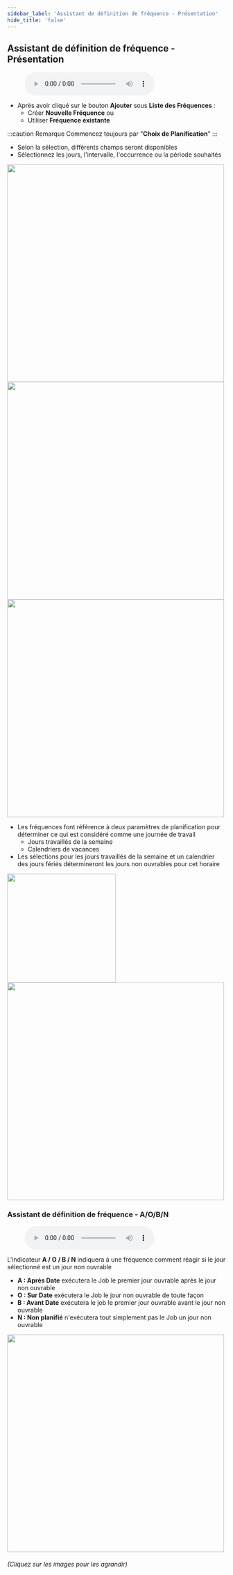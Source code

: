 ```yaml
---
sidebar_label: 'Assistant de définition de fréquence - Présentation'
hide_title: 'false'
---
```


## Assistant de définition de fréquence - Présentation

<figure>
    <audio
        controls
        src="audiobasic/FrequencyDefinitionWizardOverview.mp3">
            Your browser does not support the
            <code>audio</code> element.
    </audio>
</figure>

* Après avoir cliqué sur le bouton **Ajouter** sous **Liste des Fréquences** :
    * Créer **Nouvelle Fréquence**
    ou
    * Utiliser **Fréquence existante**

:::caution Remarque
Commencez toujours par "**Choix de Planification**"
:::

* Selon la sélection, différents champs seront disponibles
* Sélectionnez les jours, l'intervalle, l'occurrence ou la période souhaités

<a href="imgbasic/231.png" target="_blank"><img src="imgbasic/231.png" width="500"></img></a>  
<a href="imgbasic/232.png" target="_blank"><img src="imgbasic/232.png" width="500"></img></a>  
<a href="imgbasic/233.png" target="_blank"><img src="imgbasic/233.png" width="500"></img></a>  

* Les fréquences font référence à deux paramètres de planification pour déterminer ce qui est considéré comme une journée de travail
    * Jours travaillés de la semaine
    * Calendriers de vacances
* Les sélections pour les jours travaillés de la semaine et un calendrier des jours fériés détermineront les jours non ouvrables pour cet horaire

<a href="imgbasic/234.png" target="_blank"><img src="imgbasic/234.png" width="250"></img></a>  
<a href="imgbasic/235.png" target="_blank"><img src="imgbasic/235.png" width="500"></img></a>  

### Assistant de définition de fréquence - A/O/B/N

<figure>
    <audio
        controls
        src="audiobasic/FrequencyDefinitionWizardAOBN.mp3">
            Your browser does not support the
            <code>audio</code> element.
    </audio>
</figure>

L'indicateur **A / O / B / N** indiquera à une fréquence comment réagir si le jour sélectionné est un jour non ouvrable
* **A : Après Date** exécutera le Job le premier jour ouvrable après le jour non ouvrable
* **O : Sur Date** exécutera le Job le jour non ouvrable de toute façon
* **B : Avant Date** exécutera le job le premier jour ouvrable avant le jour non ouvrable
* **N : Non planifié** n'exécutera tout simplement pas le Job un jour non ouvrable

<a href="imgbasic/236.png" target="_blank"><img src="imgbasic/236.png" width="500"></img></a>

###### (Cliquez sur les images pour les agrandir)
